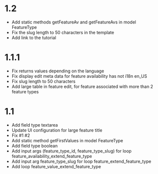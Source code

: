# 1.2

- Add static methods getFeatureAv and getFeatureAvs in model FeatureType
- Fix the slug length to 50 characters in the template
- Add link to the tutorial

# 1.1.1

- Fix returns values depending on the language
- Fix display edit meta data for feature availability has not i18n en_US
- Fix slug length to 50 characters
- Add large table in feature edit, for feature associated with more than 2 feature types

# 1.1

- Add field type textarea
- Update UI configuration for large feature title
- Fix #1 #2
- Add static method getFirstValues in model FeatureType
- Add field type boolean
- Add input args (feature_type_id, feature_type_slug) for loop feature_availability_extend_feature_type
- Add input arg feature_type_slug for loop feature_extend_feature_type
- Add loop feature_value_extend_feature_type